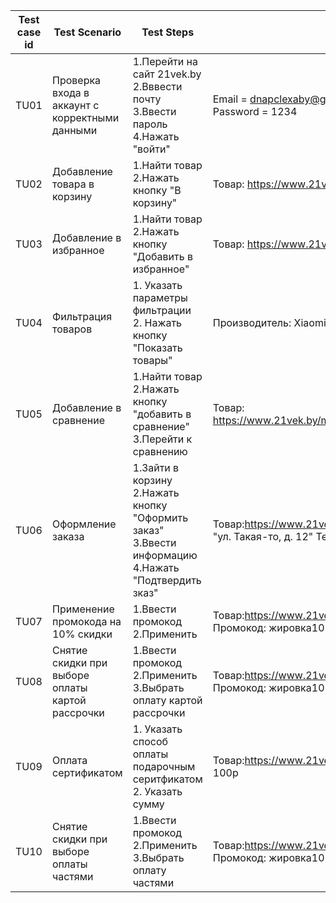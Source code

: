 | Test case id | Test Scenario | Test Steps | Test Data | Expected results | Actual result | Pass/Fail |
| ------ | ------ | ------ | ------ | ------ | ------ | ------ |
| TU01 | Проверка входа в аккаунт с корректными данными | 1.Перейти на сайт 21vek.by<br>2.Вввести почту<br>3.Ввести пароль<br>4.Нажать "войти" | Email = dnapclexaby@gmial.com <br> Password = 1234 |Пользователь успешно авторизован | As expected | Pass |
| TU02 | Добавление товара в корзину | 1.Найти товар<br>2.Нажать кнопку "В корзину" | Товар: https://www.21vek.by/weights/bb203_starfit_01.html | Счетчик товаров в корзине увеличен на единицу. Текст кнопки изменен на "В корзине". Нажатие кнопки ведет в корзину. Товар отображается в корзине. | As expected | Pass |
| TU03 | Добавление в избранное |  1.Найти товар<br>2.Нажать кнопку "Добавить в избранное" | Товар: https://www.21vek.by/weights/bb203_starfit_01.html | Счетчит товаров в избранном увеличен на единицу. Звезда меняет цвет на красный. Текст кнопки меняется на "удалить из избранного". |
| TU04 | Фильтрация товаров | 1. Указать параметры фильтрации<br>2. Нажать кнопку "Показать товары" | Производитель: Xiaomi RAM: 8гб ROM: 256гб | Отображены товары, соответствующие критериям: 1.https://www.21vek.by/mobile/mi108gb256gb_xiaomi_01.html<br>2.https://www.21vek.by/mobile/mi108gb256gb_xiaomi.html | As expected | Pass |
| TU05 | Добавление в сравнение | 1.Найти товар 2.Нажать кнопку "добавить в сравнение" 3.Перейти к сравнению | Товар: https://www.21vek.by/mobile/redminote9pro6gb128gb_xiaomi_01.html | Текст кнопки изменен на "Удалить из сравнения". Счетчик товаров в сравнении увеличен на единицу. Данный товар отображается на странице сравнений | As expected | Pass | 
| TU06 | Оформление заказа | 1.Зайти в корзину 2.Нажать кнопку "Оформить заказ" 3.Ввести информацию 4.Нажать "Подтвердить зказ" | Товар:https://www.21vek.by/weights/bb203_starfit_01.html Адрес: "ул. Такая-то, д. 12" Тел.: 3752956686** | Заказ получает статус "Оформлен, ожидает подтверждения" | As expected | Pass |
| TU07 | Применение промокода на 10% скидки | 1.Ввести промокод 2.Применить | Товар:https://www.21vek.by/weights/bb203_starfit_01.html Промокод: жировка10 | Стоимость товара снижена на 10%(полная стоимость = 11.61; с промокодом = 10.45) | As expected | Pass |
| TU08 | Снятие скидки при выборе оплаты картой рассрочки | 1.Ввести промокод 2.Применить 3.Выбрать оплату картой рассрочки | Товар:https://www.21vek.by/weights/bb203_starfit_01.html Промокод: жировка10 Способ оплаты: карта рассрочки | Стоимость товара повышена до 11.61 (стоимость с промокодом = 10.45) | As expected | Pass |
| TU09 | Оплата сертификатом | 1. Указать способ оплаты подарочным серитфикатом 2. Указать сумму | Товар:https://www.21vek.by/weights/bb203_starfit_01.html Сумма: 100р | К оплате: 0р | As expected | Pass |
| TU10 | Снятие скидки при выборе оплаты частями | 1.Ввести промокод 2.Применить 3.Выбрать оплату частями |  Товар:https://www.21vek.by/weights/bb203_starfit_01.html Промокод: жировка10 Способ оплаты: оплата частями | Стоимость товара повышена до 11.61 (стоимость с промокодом = 10.45) | As expected | Pass |

